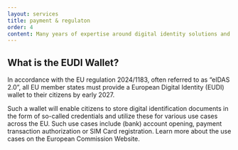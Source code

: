 ```yaml
---
layout: services
title: payment & regulaton
order: 4
content: Many years of expertise around digital identity solutions and active involvement in landmark identity-related initiatives, such as the European Digital Identity (EUDI) Wallet, enables us to help organizations implement compliant, secure, and user-friendly identity solutions coupled with enhancing technologies.
---
```


## What is the EUDI Wallet?
In accordance with the EU regulation 2024/1183, often referred to as “eIDAS 2.0”, all EU member states must provide a European Digital Identity (EUDI) wallet to their citizens by early 2027.

Such a wallet will enable citizens to store digital identification documents in the form of so-called credentials and utilize these for various use cases across the EU. Such use cases include (bank) account opening, payment transaction authorization or SIM Card registration. Learn more about the use cases on the European Commission Website.